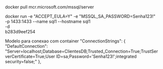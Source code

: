docker pull mcr.microsoft.com/mssql/server

docker run -e "ACCEPT_EULA=Y" -e "MSSQL_SA_PASSWORD=Senha123!" \
   -p 1433:1433 --name sql1 --hostname sql1 \
   -d \
   b283d9eef254
   
Modelo para conexao com container
  "ConnectionStrings": {
    "DefaultConnection": "Server=localhost;Database=ClientesDB;Trusted_Connection=True;TrustServerCertificate=True;User ID=sa;Password='Senha123!';integrated security=false;"
  },